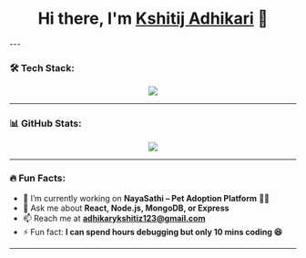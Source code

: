 <h1 align="center">Hi there, I'm <a href="https://github.com/KshitijAdk" target="_blank">Kshitij Adhikari</a> 👋</h1>
---

### 🛠️ Tech Stack:
<p align="center">
  <img src="https://skillicons.dev/icons?i=html,css,js,react,nodejs,express,mongodb,python,github,linux" />
</p>

---

### 📊 GitHub Stats:

<p align="center">
  <img src="https://github-readme-stats.vercel.app/api/top-langs/?username=KshitijAdk&layout=compact&theme=radical" />
</p>

---

### 🔥 Fun Facts:
- 🔭 I’m currently working on **NayaSathi – Pet Adoption Platform** 🐶🐱
- 💬 Ask me about **React, Node.js, MongoDB, or Express**
- 📫 Reach me at **adhikarykshitiz123@gmail.com**
- ⚡ Fun fact: **I can spend hours debugging but only 10 mins coding 😆**

---

